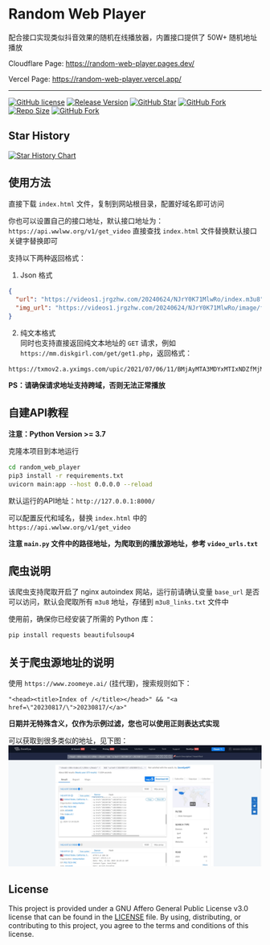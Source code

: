 # Random Web Player
配合接口实现类似抖音效果的随机在线播放器，内置接口提供了 50W+ 随机地址播放  


Cloudflare Page: https://random-web-player.pages.dev/  
  
Vercel Page: https://random-web-player.vercel.app/

****

[![GitHub license](https://img.shields.io/github/license/levywang/random_web_player?label=License&logo=github)](https://github.com/levywang/random_web_player "Click to view the repo on Github")
[![Release Version](https://img.shields.io/github/release/levywang/random_web_player?include_prereleases&label=Release&logo=github)](https://github.com/levywang/random_web_player/releases/latest "Click to view the repo on Github")
[![GitHub Star](https://img.shields.io/github/stars/levywang/random_web_player?label=Stars&logo=github)](https://github.com/levywang/random_web_player "Click to view the repo on Github")
[![GitHub Fork](https://img.shields.io/github/forks/levywang/random_web_player?label=Forks&logo=github)](https://github.com/levywang/random_web_player "Click to view the repo on Github")
[![Repo Size](https://img.shields.io/github/repo-size/levywang/random_web_player?label=Size&logo=github)](https://github.com/levywang/random_web_player "Click to view the repo on Github")
[![GitHub Fork](https://img.shields.io/github/issues-closed-raw/levywang/random_web_player?label=Closed%20Issue&logo=github)](https://github.com/levywang/random_web_player/issues?q=is%3Aissue+is%3Aclosed "Click to view the repo on Github")
  
    
## Star History

[![Star History Chart](https://api.star-history.com/svg?repos=levywang/random_web_player&type=Date)](https://star-history.com/#levywang/random_web_player&Date)
  
    
   
## 使用方法
直接下载 `index.html` 文件，复制到网站根目录，配置好域名即可访问

你也可以设置自己的接口地址，默认接口地址为：`https://api.wwlww.org/v1/get_video`
直接查找 `index.html` 文件替换默认接口关键字替换即可

支持以下两种返回格式：

1. Json 格式
```json
{
  "url": "https://videos1.jrgzhw.com/20240624/NJrY0K71MlwRo/index.m3u8",
  "img_url": "https://videos1.jrgzhw.com/20240624/NJrY0K71MlwRo/image/f6974aa4f41f27d828e2e3f17549bf92.webp"
}
```


2. 纯文本格式  
同时也支持直接返回纯文本地址的 `GET` 请求，例如
`https://mm.diskgirl.com/get/get1.php`，返回格式：
```
https://txmov2.a.yximgs.com/upic/2021/07/06/11/BMjAyMTA3MDYxMTIxNDZfMjM2MzkyOTY3Nl81MjcwMDc1MjQ0M18yXzM=_b_Bbbb2fa053f02e7f32cef6efe3577eb6d.mp4
```

**PS：请确保请求地址支持跨域，否则无法正常播放**
  
    

## 自建API教程
**注意：Python Version >= 3.7**

克隆本项目到本地运行
```bash
cd random_web_player
pip3 install -r requirements.txt
uvicorn main:app --host 0.0.0.0 --reload

```

默认运行的API地址：`http://127.0.0.1:8000/`

可以配置反代和域名，替换 `index.html` 中的 `https://api.wwlww.org/v1/get_video`

**注意 `main.py` 文件中的路径地址，为爬取到的播放源地址，参考 `video_urls.txt`**
  
    

## 爬虫说明
该爬虫支持爬取开启了 nginx autoindex 网站，运行前请确认变量 `base_url` 是否可以访问，默认会爬取所有 `m3u8` 地址，存储到 `m3u8_links.txt` 文件中

使用前，确保你已经安装了所需的 Python 库：
```bash
pip install requests beautifulsoup4
```
  
    

## 关于爬虫源地址的说明
使用 `https://www.zoomeye.ai/` (挂代理)，搜索规则如下：
```
"<head><title>Index of /</title></head>" && "<a href=\"20230817/\">20230817/</a>"

```

**日期并无特殊含义，仅作为示例过滤，您也可以使用正则表达式实现**

可以获取到很多类似的地址，见下图：
![zoomeye](./image//zoomeye.png)
  
    

## License
This project is provided under a GNU Affero General Public License v3.0 license that can be found in the [LICENSE](LICENSE) file. By using, distributing, or contributing to this project, you agree to the terms and conditions of this license.